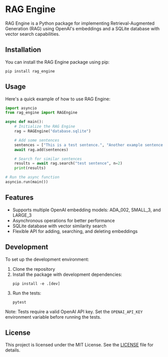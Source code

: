 # RAG Engine

RAG Engine is a Python package for implementing Retrieval-Augmented Generation (RAG) using OpenAI's embeddings and a SQLite database with vector search capabilities.

## Installation

You can install the RAG Engine package using pip:

```
pip install rag_engine
```

## Usage

Here's a quick example of how to use RAG Engine:

```python
import asyncio
from rag_engine import RAGEngine

async def main():
    # Initialize the RAG Engine
    rag = RAGEngine("database.sqlite")

    # Add some sentences
    sentences = ["This is a test sentence.", "Another example sentence."]
    await rag.add(sentences)

    # Search for similar sentences
    results = await rag.search("test sentence", n=2)
    print(results)

# Run the async function
asyncio.run(main())
```

## Features

- Supports multiple OpenAI embedding models: ADA_002, SMALL_3, and LARGE_3
- Asynchronous operations for better performance
- SQLite database with vector similarity search
- Flexible API for adding, searching, and deleting embeddings

## Development

To set up the development environment:

1. Clone the repository
2. Install the package with development dependencies:
   ```
   pip install -e .[dev]
   ```
3. Run the tests:
   ```
   pytest
   ```

Note: Tests require a valid OpenAI API key. Set the `OPENAI_API_KEY` environment variable before running the tests.

## License

This project is licensed under the MIT License. See the [LICENSE](LICENSE) file for details.
